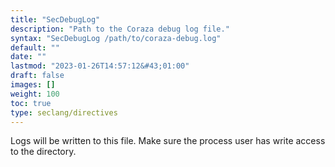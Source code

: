 ```yaml
---
title: "SecDebugLog"
description: "Path to the Coraza debug log file."
syntax: "SecDebugLog /path/to/coraza-debug.log"
default: ""
date: ""
lastmod: "2023-01-26T14:57:12&#43;01:00"
draft: false
images: []
weight: 100
toc: true
type: seclang/directives
---
```


Logs will be written to this file. Make sure the process user has write access to the directory.

